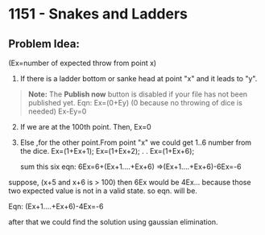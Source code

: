 # 1151 - Snakes and Ladders
##  Problem Idea:
(Ex=number of expected throw from point x)

 1. If there is a ladder bottom or sanke head at point "x" and it leads to "y". 
 > **Note:** The **Publish now** button is disabled if your file has not been published yet.
	Eqn:
    Ex=(0+Ey) (0 because no throwing of dice is needed)
        Ex-Ey=0

 2. If we are at the 100th point. Then,
	Ex=0 
 4. Else ,for the other point.From point "x" we could get 1..6 number from the dice.
	Ex=(1+Ex+1);
	Ex=(1+Ex+2);
	.
	.
	Ex=(1+Ex+6);
	
	sum this six eqn:
	6Ex=6+(Ex+1....+Ex+6)
     =>(Ex+1....+Ex+6)-6Ex=-6
	
  suppose, (x+5 and x+6 is > 100) then 6Ex would be 4Ex... because those two expected value is   not in a valid state.
  so eqn. will be.
	
  Eqn:
  (Ex+1....+Ex+6)-4Ex=-6

after that we could find the solution using gaussian elimination.

<!--stackedit_data:
eyJoaXN0b3J5IjpbNTU3NTE2ODg0XX0=
-->
